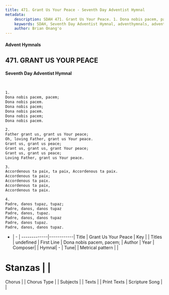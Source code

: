 ```yaml
---
title: 471. Grant Us Your Peace - Seventh Day Adventist Hymnal
metadata:
    description: SDAH 471. Grant Us Your Peace. 1. Dona nobis pacem, pacem; Dona nobis pacem. Dona nobis pacem; Dona nobis pacem. Dona nobis pacem; Dona nobis pacem.
    keywords: SDAH, Seventh Day Adventist Hymnal, adventhymnals, advent hymnals, Grant Us Your Peace, Dona nobis pacem, pacem; 
    author: Brian Onang'o
---
```


#### Advent Hymnals
## 471. GRANT US YOUR PEACE
#### Seventh Day Adventist Hymnal

```txt


1.
Dona nobis pacem, pacem;
Dona nobis pacem.
Dona nobis pacem;
Dona nobis pacem.
Dona nobis pacem;
Dona nobis pacem.

2.
Father grant us, grant us Your peace;
Oh, loving Father, grant us Your peace.
Grant us, grant us peace;
Grant us, grant us, grant Your peace;
Grant us, grant us peace;
Loving Father, grant us Your peace.

3.
Accordenous ta paix, ta paix, Accordenous ta paix.
Accordenous ta paix;
Accordenous ta paix.
Accordenous ta paix,
Accordenous ta paix.

4.
Padre, danos tupaz, tupaz;
Padre, danos, danos tupaz
Padre, danos, tupaz.
Padre, danos, danos tupaz
Padre, danos tupaz.
Padre, danos, danos tupaz.


```

- |   -  |
-------------|------------|
Title | Grant Us Your Peace |
Key |  |
Titles | undefined |
First Line | Dona nobis pacem, pacem; |
Author | 
Year | 
Composer|  |
Hymnal|  - |
Tune|  |
Metrical pattern | |
# Stanzas |  |
Chorus |  |
Chorus Type |  |
Subjects |  |
Texts |  |
Print Texts | 
Scripture Song |  |
  
